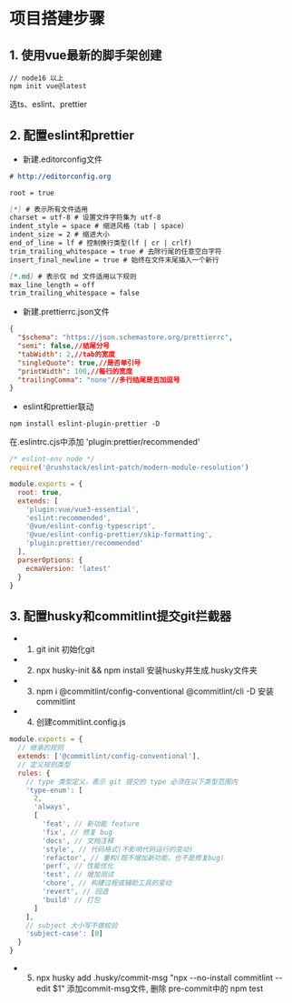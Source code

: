 # 项目搭建步骤

## 1. 使用vue最新的脚手架创建
```shell
// node16 以上
npm init vue@latest 
```
选ts、eslint、prettier

## 2. 配置eslint和prettier
- 新建.editorconfig文件
```md
# http://editorconfig.org

root = true

[*] # 表示所有文件适用
charset = utf-8 # 设置文件字符集为 utf-8
indent_style = space # 缩进风格（tab | space）
indent_size = 2 # 缩进大小
end_of_line = lf # 控制换行类型(lf | cr | crlf)
trim_trailing_whitespace = true # 去除行尾的任意空白字符
insert_final_newline = true # 始终在文件末尾插入一个新行

[*.md] # 表示仅 md 文件适用以下规则
max_line_length = off
trim_trailing_whitespace = false
```
- 新建.prettierrc.json文件
```json
{
  "$schema": "https://json.schemastore.org/prettierrc",
  "semi": false,//结尾分号
  "tabWidth": 2,//tab的宽度
  "singleQuote": true,//是否单引号
  "printWidth": 100,//每行的宽度
  "trailingComma": "none"//多行结尾是否加逗号
}
```
- eslint和prettier联动
```shell
npm install eslint-plugin-prettier -D
```
在.eslintrc.cjs中添加 'plugin:prettier/recommended'
```js
/* eslint-env node */
require('@rushstack/eslint-patch/modern-module-resolution')

module.exports = {
  root: true,
  extends: [
    'plugin:vue/vue3-essential',
    'eslint:recommended',
    '@vue/eslint-config-typescript',
    '@vue/eslint-config-prettier/skip-formatting',
    'plugin:prettier/recommended'
  ],
  parserOptions: {
    ecmaVersion: 'latest'
  }
}
```

## 3. 配置husky和commitlint提交git拦截器

- 1. git init
  初始化git
- 2. npx husky-init && npm install
  安装husky并生成.husky文件夹
- 3. npm i @commitlint/config-conventional @commitlint/cli -D
  安装commitlint
- 4. 创建commitlint.config.js
```js
module.exports = {
  // 继承的规则
  extends: ['@commitlint/config-conventional'],
  // 定义规则类型
  rules: {
    // type 类型定义，表示 git 提交的 type 必须在以下类型范围内
    'type-enum': [
      2,
      'always',
      [
        'feat', // 新功能 feature
        'fix', // 修复 bug
        'docs', // 文档注释
        'style', // 代码格式(不影响代码运行的变动)
        'refactor', // 重构(既不增加新功能，也不是修复bug)
        'perf', // 性能优化
        'test', // 增加测试
        'chore', // 构建过程或辅助工具的变动
        'revert', // 回退
        'build' // 打包
      ]
    ],
    // subject 大小写不做校验
    'subject-case': [0]
  }
}
```
- 5. npx husky add .husky/commit-msg "npx --no-install commitlint --edit $1"
  添加commit-msg文件, 删除 pre-commit中的 npm test
